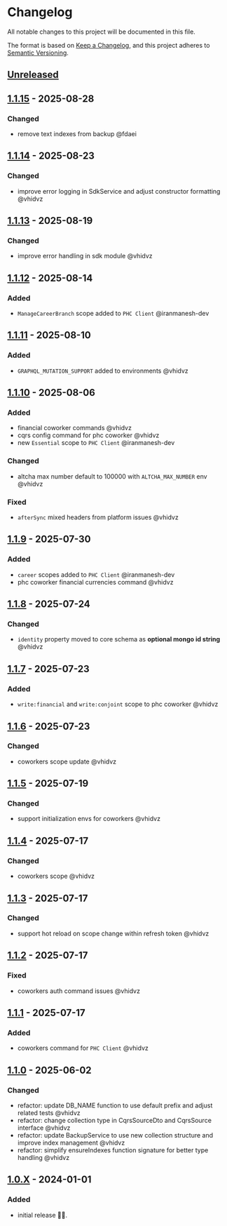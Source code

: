 # Changelog

All notable changes to this project will be documented in this file.

The format is based on [Keep a Changelog](https://keepachangelog.com/en/1.1.0/),
and this project adheres to [Semantic Versioning](https://semver.org/spec/v2.0.0.html).

## [Unreleased]

## [1.1.15] - 2025-08-28

### Changed

- remove text indexes from backup @fdaei

## [1.1.14] - 2025-08-23

### Changed

- improve error logging in SdkService and adjust constructor formatting @vhidvz

## [1.1.13] - 2025-08-19

### Changed

- improve error handling in sdk module @vhidvz

## [1.1.12] - 2025-08-14

### Added

- `ManageCareerBranch` scope added to `PHC Client` @iranmanesh-dev

## [1.1.11] - 2025-08-10

### Added

- `GRAPHQL_MUTATION_SUPPORT` added to environments @vhidvz

## [1.1.10] - 2025-08-06

### Added

- financial coworker commands @vhidvz
- cqrs config command for phc coworker @vhidvz
- new `Essential` scope to `PHC Client` @iranmanesh-dev

### Changed

- altcha max number default to 100000 with `ALTCHA_MAX_NUMBER` env @vhidvz

### Fixed

- `afterSync` mixed headers from platform issues @vhidvz

## [1.1.9] - 2025-07-30

### Added

- `career` scopes added to `PHC Client` @iranmanesh-dev
- phc coworker financial currencies command @vhidvz

## [1.1.8] - 2025-07-24

### Changed

- `identity` property moved to core schema as **optional mongo id string** @vhidvz

## [1.1.7] - 2025-07-23

### Added

- `write:financial` and `write:conjoint` scope to phc coworker @vhidvz

## [1.1.6] - 2025-07-23

### Changed

- coworkers scope update @vhidvz

## [1.1.5] - 2025-07-19

### Changed

- support initialization envs for coworkers @vhidvz

## [1.1.4] - 2025-07-17

### Changed

- coworkers scope @vhidvz

## [1.1.3] - 2025-07-17

### Changed

- support hot reload on scope change within refresh token @vhidvz

## [1.1.2] - 2025-07-17

### Fixed

- coworkers auth command issues @vhidvz

## [1.1.1] - 2025-07-17

### Added

- coworkers command for `PHC Client` @vhidvz

## [1.1.0] - 2025-06-02

### Changed

- refactor: update DB_NAME function to use default prefix and adjust related tests @vhidvz
- refactor: change collection type in CqrsSourceDto and CqrsSource interface @vhidvz
- refactor: update BackupService to use new collection structure and improve index management @vhidvz
- refactor: simplify ensureIndexes function signature for better type handling @vhidvz

## [1.0.X] - 2024-01-01

### Added

- initial release 🎉​🎊​.

[unreleased]: https://github.com/wenex-org/client-backend/compare/1.1.15...HEAD
[1.1.15]: https://github.com/wenex-org/client-backend/compare/1.1.14...1.1.15
[1.1.14]: https://github.com/wenex-org/client-backend/compare/1.1.13...1.1.14
[1.1.13]: https://github.com/wenex-org/client-backend/compare/1.1.12...1.1.13
[1.1.12]: https://github.com/wenex-org/client-backend/compare/1.1.11...1.1.12
[1.1.11]: https://github.com/wenex-org/client-backend/compare/1.1.10...1.1.11
[1.1.10]: https://github.com/wenex-org/client-backend/compare/1.1.9...1.1.10
[1.1.9]: https://github.com/wenex-org/client-backend/compare/1.1.8...1.1.9
[1.1.8]: https://github.com/wenex-org/client-backend/compare/1.1.7...1.1.8
[1.1.7]: https://github.com/wenex-org/client-backend/compare/1.1.6...1.1.7
[1.1.6]: https://github.com/wenex-org/client-backend/compare/1.1.5...1.1.6
[1.1.5]: https://github.com/wenex-org/client-backend/compare/1.1.4...1.1.5
[1.1.4]: https://github.com/wenex-org/client-backend/compare/1.1.3...1.1.4
[1.1.3]: https://github.com/wenex-org/client-backend/compare/1.1.2...1.1.3
[1.1.2]: https://github.com/wenex-org/client-backend/compare/1.1.1...1.1.2
[1.1.1]: https://github.com/wenex-org/client-backend/compare/1.1.0...1.1.1
[1.1.0]: https://github.com/wenex-org/client-backend/compare/1.0.21...1.1.0
[1.0.X]: https://github.com/wenex-org/client-backend/releases/tag/1.0.21
